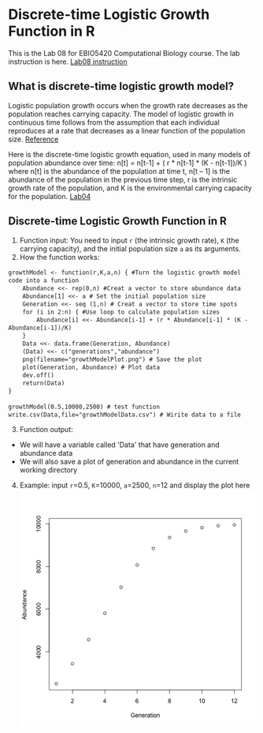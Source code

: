 # Discrete-time Logistic Growth Function in R
This is the Lab 08 for EBIO5420 Computational Biology course. The lab instruction is here. [Lab08 instruction](https://github.com/flaxmans/CompBio_on_git/blob/master/Labs/Lab08/Lab08_documentation_and_metadata.md)

## What is discrete-time logistic growth model?
Logistic population growth occurs when the growth rate decreases as the population reaches carrying capacity. The model of logistic growth in continuous time follows from the assumption that each individual reproduces at a rate that decreases as a linear function of the population size. [Reference](http://www.zoology.ubc.ca/~bio301/Bio301/Lectures/Lecture5/Overheads.html)

Here is the discrete-time logistic growth equation, used in many models of population abundance over time:
n[t] = n[t-1] + ( r * n[t-1] * (K - n[t-1])/K )
where n[t] is the abundance of the population at time t, n[t – 1] is the abundance of the population in the previous time step, r is the intrinsic growth rate of the population, and K is the environmental carrying capacity for the population. [Lab04](https://github.com/flaxmans/CompBio_on_git/blob/master/Labs/Lab04/Lab04_ForLoops.md)

## Discrete-time Logistic Growth Function in R
1. Function input: You need to input `r` (the intrinsic growth rate), `K` (the carrying capacity), and the initial population size `a` as its arguments.
2. How the function works:
```
growthModel <- function(r,K,a,n) { #Turn the logistic growth model code into a function
    Abundance <<- rep(0,n) #Creat a vector to store abundance data
    Abundance[1] <<- a # Set the initial population size
    Generation <<- seq (1,n) # Creat a vector to store time spots
    for (i in 2:n) { #Use loop to calculate population sizes
        Abundance[i] <<- Abundance[i-1] + (r * Abundance[i-1] * (K - Abundance[i-1])/K)
    }
    Data <<- data.frame(Generation, Abundance)
    (Data) <<- c("generations","abundance")
    png(filename="growthModelPlot.png") # Save the plot
    plot(Generation, Abundance) # Plot data
    dev.off()
    return(Data)
}

growthModel(0.5,10000,2500) # test function
write.csv(Data,file="growthModelData.csv") # Wirite data to a file
```
3. Function output:
* We will have a variable called 'Data' that have generation and abundance data
* We will also save a plot of generation and abundance in the current working directory

4. Example: input `r`=0.5, `K`=10000, `a`=2500, `n`=12 and display the plot here
![Example output plot](growthModelPlot.png)

